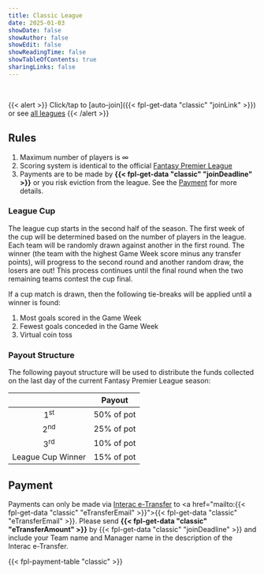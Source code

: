 ```yaml
---
title: Classic League
date: 2025-01-03
showDate: false
showAuthor: false
showEdit: false
showReadingTime: false
showTableOfContents: true
sharingLinks: false
---
```


<br>

{{< alert >}}
Click/tap to [auto-join]({{< fpl-get-data "classic" "joinLink" >}}) or see [all leagues](../)
{{< /alert >}}

## Rules

1. Maximum number of players is &#8734;
2. Scoring system is identical to the official [Fantasy Premier League](https://fantasy.premierleague.com/help/rules)
3. Payments are to be made by **{{< fpl-get-data "classic" "joinDeadline" >}}** or you risk eviction from the league.
See the [Payment](#payment) for more details.

### League Cup

The league cup starts in the second half of the season. The first week of the cup will be determined based on the
number of players in the league. Each team will be randomly drawn against another in the first round. The winner (the 
team with the highest Game Week score minus any transfer points), will progress to the second round and another random
draw, the losers are out! This process continues until the final round when the two remaining teams contest the cup 
final.

If a cup match is drawn, then the following tie-breaks will be applied until a winner is found:

1. Most goals scored in the Game Week
2. Fewest goals conceded in the Game Week
3. Virtual coin toss

### Payout Structure

The following payout structure will be used to distribute the funds collected on the last day of the current Fantasy
Premier League season:

|                   | Payout       | 
|:-----------------:|:------------:|
| 1<sup>st</sup>    | 50% of pot   |
| 2<sup>nd</sup>    | 25% of pot   |
| 3<sup>rd</sup>    | 10% of pot   |
| League Cup Winner | 15% of pot   |

## Payment

Payments can only be made via [Interac e-Transfer](https://interac.ca/en/interac-e-transfer-consumer.html) to 
<a href="mailto:{{< fpl-get-data "classic" "eTransferEmail" >}}">{{< fpl-get-data "classic" "eTransferEmail" >}}</a>.
Please send **{{< fpl-get-data "classic" "eTransferAmount" >}}** by {{< fpl-get-data "classic" "joinDeadline" >}} and
include your Team name and Manager name in the description of the Interac e-Transfer.

{{< fpl-payment-table "classic" >}}
